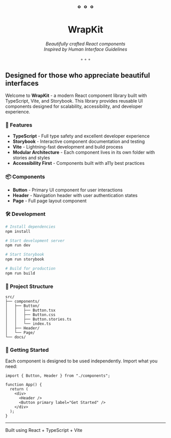 <div align="center">

# ◦ ◦ ◦

# **WrapKit**

_Beautifully crafted React components_  
_Inspired by Human Interface Guidelines_

◦ ◦ ◦

</div>

## Designed for those who appreciate beautiful interfaces

Welcome to **WrapKit** - a modern React component library built with TypeScript, Vite, and Storybook. This library provides reusable UI components designed for scalability, accessibility, and developer experience.

### 🚀 Features

- **TypeScript** - Full type safety and excellent developer experience
- **Storybook** - Interactive component documentation and testing
- **Vite** - Lightning-fast development and build process
- **Modular Architecture** - Each component lives in its own folder with stories and styles
- **Accessibility First** - Components built with a11y best practices

### 📦 Components

- **Button** - Primary UI component for user interactions
- **Header** - Navigation header with user authentication states
- **Page** - Full page layout component

### 🛠️ Development

```bash
# Install dependencies
npm install

# Start development server
npm run dev

# Start Storybook
npm run storybook

# Build for production
npm run build
```

### 📁 Project Structure

```
src/
├── components/
│   ├── Button/
│   │   ├── Button.tsx
│   │   ├── Button.css
│   │   ├── Button.stories.ts
│   │   └── index.ts
│   ├── Header/
│   └── Page/
└── docs/
```

### 🎯 Getting Started

Each component is designed to be used independently. Import what you need:

```tsx
import { Button, Header } from "./components";

function App() {
  return (
    <div>
      <Header />
      <Button primary label="Get Started" />
    </div>
  );
}
```

---

Built using React + TypeScript + Vite
